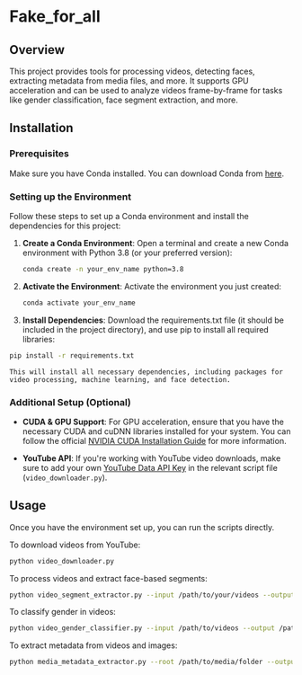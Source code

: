 # Fake_for_all


## Overview
This project provides tools for processing videos, detecting faces, extracting metadata from media files, and more. It supports GPU acceleration and can be used to analyze videos frame-by-frame for tasks like gender classification, face segment extraction, and more.

## Installation

### Prerequisites

Make sure you have Conda installed. You can download Conda from [here](https://docs.conda.io/projects/conda/en/latest/user-guide/install/).

### Setting up the Environment

Follow these steps to set up a Conda environment and install the dependencies for this project:

1. **Create a Conda Environment**:
   Open a terminal and create a new Conda environment with Python 3.8 (or your preferred version):

   ```bash
   conda create -n your_env_name python=3.8

2. **Activate the Environment**:
Activate the environment you just created:
    ```bash
    conda activate your_env_name
    
3. **Install Dependencies**:
Download the requirements.txt file (it should be included in the project directory), and use pip to install all required libraries:

```bash
pip install -r requirements.txt
```
    This will install all necessary dependencies, including packages for video processing, machine learning, and face detection.



### **Additional Setup (Optional)**

- **CUDA & GPU Support**: For GPU acceleration, ensure that you have the necessary CUDA and cuDNN libraries installed for your system. You can follow the official [NVIDIA CUDA Installation Guide](https://docs.nvidia.com/cuda/) for more information.

- **YouTube API**: If you're working with YouTube video downloads, make sure to add your own [YouTube Data API Key](https://developers.google.com/youtube/v3/getting-started) in the relevant script file (`video_downloader.py`).

## **Usage**

Once you have the environment set up, you can run the scripts directly.

To download videos from YouTube:
```bash
python video_downloader.py
```

To process videos and extract face-based segments:
```bash
python video_segment_extractor.py --input /path/to/your/videos --output /path/to/output/folder
```
To classify gender in videos:
```bash
python video_gender_classifier.py --input /path/to/videos --output /path/to/output/folder --result_csv gender_results.csv
```

To extract metadata from videos and images:
```bash
python media_metadata_extractor.py --root /path/to/media/folder --output /path/to/output/metadata.json.gz
```















